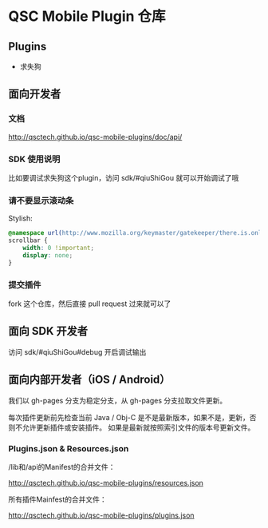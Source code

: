 # QSC Mobile Plugin 仓库

## Plugins

- 求失狗

## 面向开发者

### 文档

http://qsctech.github.io/qsc-mobile-plugins/doc/api/

### SDK 使用说明

比如要调试求失狗这个plugin，访问 sdk/#qiuShiGou 就可以开始调试了哦

### 请不要显示滚动条

Stylish:

```css
@namespace url(http://www.mozilla.org/keymaster/gatekeeper/there.is.only.xul);
scrollbar {  
    width: 0 !important;
    display: none;
}
```

### 提交插件

fork 这个仓库，然后直接 pull request 过来就可以了

## 面向 SDK 开发者

访问 sdk/#qiuShiGou#debug 开启调试输出

## 面向内部开发者（iOS / Android）

我们以 gh-pages 分支为稳定分支，从 gh-pages 分支拉取文件更新。

每次插件更新前先检查当前 Java / Obj-C 是不是最新版本，如果不是，更新，否则不允许更新插件或安装插件。
如果是最新就按照索引文件的版本号更新文件。

### Plugins.json & Resources.json

/lib和/api的Manifest的合并文件：

http://qsctech.github.io/qsc-mobile-plugins/resources.json

所有插件Mainfest的合并文件：

http://qsctech.github.io/qsc-mobile-plugins/plugins.json

